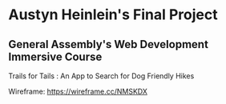 # Austyn Heinlein's Final Project
## General Assembly's Web Development Immersive Course

Trails for Tails : An App to Search for Dog Friendly Hikes

Wireframe: https://wireframe.cc/NMSKDX
